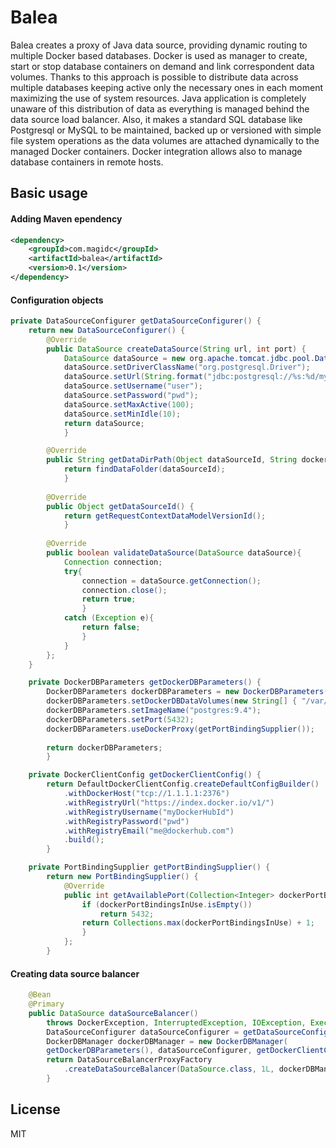 # Balea

Balea creates a proxy of Java data source, providing dynamic routing to multiple Docker based databases.
Docker is used as manager to create, start or stop database containers on demand and link correspondent data volumes. Thanks to this approach is possible to distribute data across multiple databases keeping active only the necessary ones in each moment maximizing the use of system resources. Java application is completely unaware of this distribution of data as everything is managed behind the data source load balancer.
Also, it makes a standard SQL database like Postgresql or MySQL to be maintained, backed up or versioned with simple file system operations as the data volumes are attached dynamically to the managed Docker containers.
Docker integration allows also to manage database containers in remote hosts.

## Basic usage

#### Adding Maven ependency
```xml
<dependency>
	<groupId>com.magidc</groupId>
	<artifactId>balea</artifactId>
	<version>0.1</version>
</dependency>
```

#### Configuration objects

```java
private DataSourceConfigurer getDataSourceConfigurer() {
	return new DataSourceConfigurer() {
	    @Override
	    public DataSource createDataSource(String url, int port) {
    		DataSource dataSource = new org.apache.tomcat.jdbc.pool.DataSource();
    		dataSource.setDriverClassName("org.postgresql.Driver");
    		dataSource.setUrl(String.format("jdbc:postgresql://%s:%d/myDB", url, port));
    		dataSource.setUsername("user");
    		dataSource.setPassword("pwd");
    		dataSource.setMaxActive(100);
    		dataSource.setMinIdle(10);
    		return dataSource;
    	    }

	    @Override
	    public String getDataDirPath(Object dataSourceId, String dockerDBDataVolume) {
		    return findDataFolder(dataSourceId);
	        }
	    
	    @Override
	    public Object getDataSourceId() {
		    return getRequestContextDataModelVersionId();
		    }
		
		@Override
	    public boolean validateDataSource(DataSource dataSource){
			Connection connection;
			try{
				connection = dataSource.getConnection();
				connection.close();
				return true;
				}
			catch (Exception e){
				return false;
				}
			}
	    };
    }

    private DockerDBParameters getDockerDBParameters() {
    	DockerDBParameters dockerDBParameters = new DockerDBParameters();
    	dockerDBParameters.setDockerDBDataVolumes(new String[] { "/var/lib/postgresql/data" });
    	dockerDBParameters.setImageName("postgres:9.4");
    	dockerDBParameters.setPort(5432);
    	dockerDBParameters.useDockerProxy(getPortBindingSupplier());
    
    	return dockerDBParameters;
        }

    private DockerClientConfig getDockerClientConfig() {
    	return DefaultDockerClientConfig.createDefaultConfigBuilder()
    	    .withDockerHost("tcp://1.1.1.1:2376")
    		.withRegistryUrl("https://index.docker.io/v1/")
    		.withRegistryUsername("myDockerHubId")
    		.withRegistryPassword("pwd")
    		.withRegistryEmail("me@dockerhub.com")
    		.build();
        }

    private PortBindingSupplier getPortBindingSupplier() {
    	return new PortBindingSupplier() {
    	    @Override
    	    public int getAvailablePort(Collection<Integer> dockerPortBindingsInUse) {
        		if (dockerPortBindingsInUse.isEmpty())
        		    return 5432;
        		return Collections.max(dockerPortBindingsInUse) + 1;
        	    }
        	};
        }
```
#### Creating data source balancer
```java
    @Bean
    @Primary
    public DataSource dataSourceBalancer() 
        throws DockerException, InterruptedException, IOException, ExecutionException {
	    DataSourceConfigurer dataSourceConfigurer = getDataSourceConfigurer();
	    DockerDBManager dockerDBManager = new DockerDBManager(
	    getDockerDBParameters(), dataSourceConfigurer, getDockerClientConfig());
	    return DataSourceBalancerProxyFactory
	        .createDataSourceBalancer(DataSource.class, 1L, dockerDBManager, dataSourceConfigurer, 60000L);
	    }
```    

License
----

MIT

